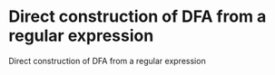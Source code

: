 # Direct construction of DFA from a regular expression
Direct construction of DFA from a regular expression 
